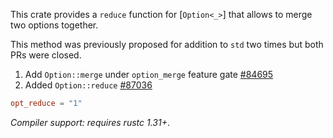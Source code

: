 This crate provides a `reduce` function for [`Option<_>`] that allows to
merge two options together.

This method was previously proposed for addition to `std` two times but both
PRs were closed.
1. Add `Option::merge` under `option_merge` feature gate [#84695][first PR]
2. Added `Option::reduce` [#87036][second PR]

[first PR]: https://github.com/rust-lang/rust/pull/84695
[second PR]: https://github.com/rust-lang/rust/pull/87036

```toml
opt_reduce = "1"
```
_Compiler support: requires rustc 1.31+_.
